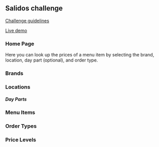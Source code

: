 ## Salidos challenge

[Challenge guidelines](https://github.com/salido/platform-challenge/blob/master/README.md)

[Live demo](https://salido-challenge.herokuapp.com)

### Home Page
Here you can look up the prices of a menu item by selecting the brand, location, day part (optional), and order type.

### Brands

### Locations

##### Day Parts

### Menu Items

### Order Types

### Price Levels

